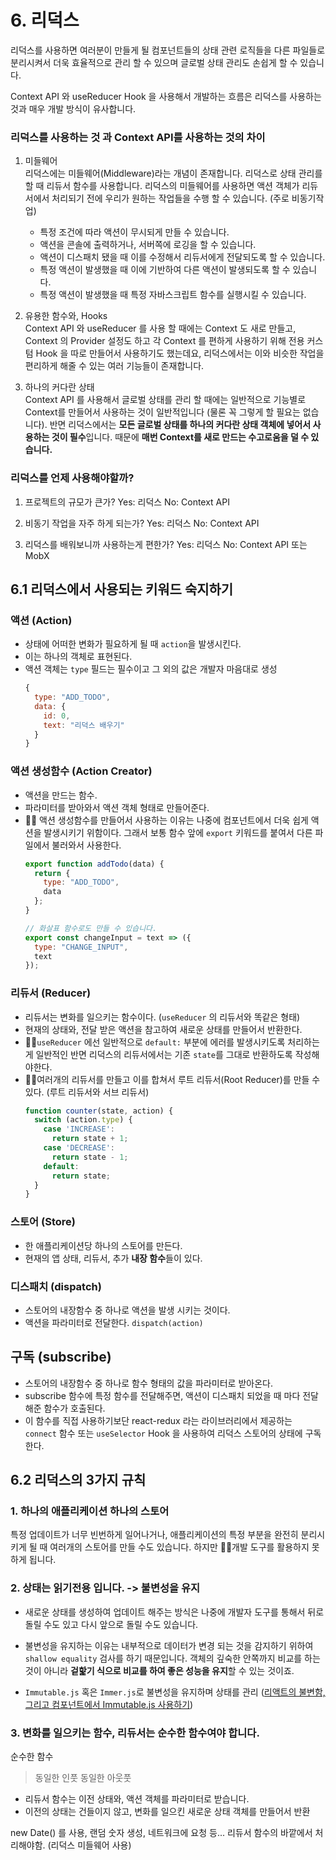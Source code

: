 # 6. 리덕스
리덕스를 사용하면 여러분이 만들게 될 컴포넌트들의 상태 관련 로직들을 다른 파일들로 분리시켜서 더욱 효율적으로 관리 할 수 있으며 글로벌 상태 관리도 손쉽게 할 수 있습니다.

Context API 와 useReducer Hook 을 사용해서 개발하는 흐름은 리덕스를 사용하는 것과 매우 개발 방식이 유사합니다.
### 리덕스를 사용하는 것 과 Context API를 사용하는 것의 차이
1. 미들웨어<br>
  리덕스에는 미들웨어(Middleware)라는 개념이 존재합니다. 리덕스로 상태 관리를 할 때 리듀서 함수를 사용합니다. 리덕스의 미들웨어를 사용하면 액션 객체가 리듀서에서 처리되기 전에 우리가 원하는 작업들을 수행 할 수 있습니다. (주로 비동기작업)
    - 특정 조건에 따라 액션이 무시되게 만들 수 있습니다.
    - 액션을 콘솔에 출력하거나, 서버쪽에 로깅을 할 수 있습니다.
    - 액션이 디스패치 됐을 때 이를 수정해서 리듀서에게 전달되도록 할 수 있습니다.
    - 특정 액션이 발생했을 때 이에 기반하여 다른 액션이 발생되도록 할 수 있습니다.
    - 특정 액션이 발생했을 때 특정 자바스크립트 함수를 실행시킬 수 있습니다.

2. 유용한 함수와, Hooks<br>
Context API 와 useReducer 를 사용 할 때에는 Context 도 새로 만들고, Context 의 Provider 설정도 하고 각 Context 를 편하게 사용하기 위해 전용 커스텀 Hook 을 따로 만들어서 사용하기도 했는데요, 리덕스에서는 이와 비슷한 작업을 편리하게 해줄 수 있는 여러 기능들이 존재합니다.

3. 하나의 커다란 상태<br>
Context API 를 사용해서 글로벌 상태를 관리 할 때에는 일반적으로 기능별로 Context를 만들어서 사용하는 것이 일반적입니다 (물론 꼭 그렇게 할 필요는 없습니다). 반면 리덕스에서는 **모든 글로벌 상태를 하나의 커다란 상태 객체에 넣어서 사용하는 것이 필수**입니다. 때문에 **매번 Context를 새로 만드는 수고로움을 덜 수 있습니다.**

### 리덕스를 언제 사용해야할까?
1. 프로젝트의 규모가 큰가?
Yes: 리덕스
No: Context API

2. 비동기 작업을 자주 하게 되는가?
Yes: 리덕스
No: Context API

3. 리덕스를 배워보니까 사용하는게 편한가?
Yes: 리덕스
No: Context API 또는 MobX

## 6.1 리덕스에서 사용되는 키워드 숙지하기
### 액션 (Action)
- 상태에 어떠한 변화가 필요하게 될 때 `action`을 발생시킨다.
- 이는 하나의 객체로 표현된다.
- 액션 객체는 `type` 필드는 필수이고 그 외의 값은 개발자 마음대로 생성
  ```js
  {
    type: "ADD_TODO",
    data: {
      id: 0,
      text: "리덕스 배우기"
    }
  }
  ```

### 액션 생성함수 (Action Creator)
- 액션을 만드는 함수.
- 파라미터를 받아와서 액션 객체 형태로 만들어준다.
- 🚩🚩 액션 생성함수를 만들어서 사용하는 이유는 나중에 컴포넌트에서 더욱 쉽게 액션을 발생시키기 위함이다. 그래서 보통 함수 앞에 `export` 키워드를 붙여서 다른 파일에서 불러와서 사용한다.
  ```js
  export function addTodo(data) {
    return {
      type: "ADD_TODO",
      data
    };
  }

  // 화살표 함수로도 만들 수 있습니다.
  export const changeInput = text => ({
    type: "CHANGE_INPUT",
    text
  });
  ```

### 리듀서 (Reducer)
- 리듀서는 변화를 일으키는 함수이다. (`useReducer` 의 리듀서와 똑같은 형태)
- 현재의 상태와, 전달 받은 액션을 참고하여 새로운 상태를 만들어서 반환한다.
- 🚩🚩`useReducer` 에선 일반적으로 `default:` 부분에 에러를 발생시키도록 처리하는게 일반적인 반면 리덕스의 리듀서에서는 기존 `state`를 그대로 반환하도록 작성해야한다.
- 🚩🚩여러개의 리듀서를 만들고 이를 합쳐서 루트 리듀서(Root Reducer)를 만들 수 있다. (루트 리듀서와 서브 리듀서)
  ```js
  function counter(state, action) {
    switch (action.type) {
      case 'INCREASE':
        return state + 1;
      case 'DECREASE':
        return state - 1;
      default:
        return state;
    }
  }
  ```

### 스토어 (Store)
- 한 애플리케이션당 하나의 스토어를 만든다.
- 현재의 앱 상태, 리듀서, 추가 **내장 함수**들이 있다.

### 디스패치 (dispatch)
- 스토어의 내장함수 중 하나로 액션을 발생 시키는 것이다.
- 액션을 파라미터로 전달한다. `dispatch(action)`

## 구독 (subscribe)
- 스토어의 내장함수 중 하나로 함수 형태의 값을 파라미터로 받아온다.
- subscribe 함수에 특정 함수를 전달해주면, 액션이 디스패치 되었을 때 마다 전달해준 함수가 호출된다.
- 이 함수를 직접 사용하기보단 react-redux 라는 라이브러리에서 제공하는 `connect` 함수 또는 `useSelector` Hook 을 사용하여 리덕스 스토어의 상태에 구독한다.

## 6.2 리덕스의 3가지 규칙
### 1. 하나의 애플리케이션 하나의 스토어
특정 업데이트가 너무 빈번하게 일어나거나, 애플리케이션의 특정 부분을 완전히 분리시키게 될 때 여러개의 스토어를 만들 수도 있습니다. 하지만 🚩🚩개발 도구를 활용하지 못하게 됩니다.

### 2. 상태는 읽기전용 입니다. -> 불변성을 유지
- 새로운 상태를 생성하여 업데이트 해주는 방식은 나중에 개발자 도구를 통해서 뒤로 돌릴 수도 있고 다시 앞으로 돌릴 수도 있습니다.

- 불변성을 유지하는 이유는 내부적으로 데이터가 변경 되는 것을 감지하기 위하여 `shallow equality` 검사를 하기 때문입니다. 객체의 깊숙한 안쪽까지 비교를 하는 것이 아니라 **겉핥기 식으로 비교를 하여 좋은 성능을 유지**할 수 있는 것이죠.

- `Immutable.js` 혹은 `Immer.js`로 불변성을 유지하며 상태를 관리
([리액트의 불변함, 그리고 컴포넌트에서 Immutable.js 사용하기](https://velopert.com/3486))

### 3. 변화를 일으키는 함수, 리듀서는 순수한 함수여야 합니다.
순수한 함수
> 동일한 인풋 동일한 아웃풋<br>
- 리듀서 함수는 이전 상태와, 액션 객체를 파라미터로 받습니다.
- 이전의 상태는 건들이지 않고, 변화를 일으킨 새로운 상태 객체를 만들어서 반환

new Date() 를 사용, 랜덤 숫자 생성, 네트워크에 요청 등... 리듀서 함수의 바깥에서 처리해야함. (리덕스 미들웨어 사용)

